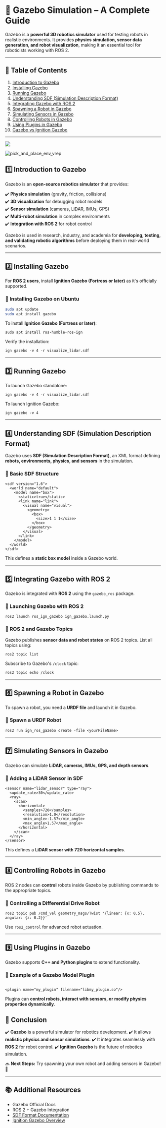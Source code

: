 # 🚀 Gazebo Simulation – A Complete Guide  

Gazebo is a **powerful 3D robotics simulator** used for testing robots in realistic environments. It provides **physics simulation, sensor data generation, and robot visualization**, making it an essential tool for roboticists working with ROS 2.  

---

## 📌 Table of Contents  

1. [Introduction to Gazebo](#introduction-to-gazebo)  
2. [Installing Gazebo](#installing-gazebo)  
3. [Running Gazebo](#running-gazebo)  
4. [Understanding SDF (Simulation Description Format)](#understanding-sdf-simulation-description-format)  
5. [Integrating Gazebo with ROS 2](#integrating-gazebo-with-ros-2)  
6. [Spawning a Robot in Gazebo](#spawning-a-robot-in-gazebo)  
7. [Simulating Sensors in Gazebo](#simulating-sensors-in-gazebo)  
8. [Controlling Robots in Gazebo](#controlling-robots-in-gazebo)  
9. [Using Plugins in Gazebo](#using-plugins-in-gazebo)  
10. [Gazebo vs Ignition Gazebo](#gazebo-vs-ignition-gazebo)  

---

![](../assets/mobile_robot_road_env_ignition.jpg)

![pick_and_place_env_vrep](../assets/pick_and_place_env_vrep.jpeg)

## 1️⃣ Introduction to Gazebo  

Gazebo is an **open-source robotics simulator** that provides:  

✔️ **Physics simulation** (gravity, friction, collisions)  
✔️ **3D visualization** for debugging robot models  
✔️ **Sensor simulation** (cameras, LiDAR, IMUs, GPS)  
✔️ **Multi-robot simulation** in complex environments  
✔️ **Integration with ROS 2** for robot control  

Gazebo is used in research, industry, and academia for **developing, testing, and validating robotic algorithms** before deploying them in real-world scenarios.  

---

## 2️⃣ Installing Gazebo  

For **ROS 2 users**, install **Ignition Gazebo (Fortress or later)** as it's officially supported.  

### 🔹 Installing Gazebo on Ubuntu  

```bash
sudo apt update
sudo apt install gazebo
```

To install **Ignition Gazebo (Fortress or later)**:

```
sudo apt install ros-humble-ros-ign

```

Verify the installation:

```
ign gazebo -v 4 -r visualize_lidar.sdf
```

------

## 3️⃣ Running Gazebo

To launch Gazebo standalone:

```
ign gazebo -v 4 -r visualize_lidar.sdf
```

To launch Ignition Gazebo:

```
ign gazebo -v 4
```

------

## 4️⃣ Understanding SDF (Simulation Description Format)

Gazebo uses **SDF (Simulation Description Format)**, an XML format defining **robots, environments, physics, and sensors** in the simulation.

### 🔹 Basic SDF Structure

```
<sdf version="1.6">
  <world name="default">
    <model name="box">
      <static>true</static>
      <link name="link">
        <visual name="visual">
          <geometry>
            <box>
              <size>1 1 1</size>
            </box>
          </geometry>
        </visual>
      </link>
    </model>
  </world>
</sdf>
```

This defines a **static box model** inside a Gazebo world.

------

## 5️⃣ Integrating Gazebo with ROS 2

Gazebo is integrated with **ROS 2** using the `gazebo_ros` package.

### 🔹 Launching Gazebo with ROS 2

```
ros2 launch ros_ign_gazebo ign_gazebo.launch.py
```

### 🔹 ROS 2 and Gazebo Topics

Gazebo publishes **sensor data and robot states** on ROS 2 topics. List all topics using:

```
ros2 topic list
```

Subscribe to Gazebo's `/clock` topic:

```
ros2 topic echo /clock
```

------

## 6️⃣ Spawning a Robot in Gazebo

To spawn a robot, you need a **URDF file** and launch it in Gazebo.

### 🔹 Spawn a URDF Robot

```
ros2 run ign_ros_gazebo create -file <yourFileName>
```

------

## 7️⃣ Simulating Sensors in Gazebo

Gazebo can simulate **LiDAR, cameras, IMUs, GPS, and depth sensors**.

### 🔹 Adding a LiDAR Sensor in SDF

```
<sensor name="lidar_sensor" type="ray">
  <update_rate>30</update_rate>
  <ray>
    <scan>
      <horizontal>
        <samples>720</samples>
        <resolution>1.0</resolution>
        <min_angle>-1.57</min_angle>
        <max_angle>1.57</max_angle>
      </horizontal>
    </scan>
  </ray>
</sensor>
```

This defines a **LiDAR sensor with 720 horizontal samples**.

------

## 8️⃣ Controlling Robots in Gazebo

ROS 2 nodes can **control** robots inside Gazebo by publishing commands to the appropriate topics.

### 🔹 Controlling a Differential Drive Robot

```
ros2 topic pub /cmd_vel geometry_msgs/Twist '{linear: {x: 0.5}, angular: {z: 0.2}}'
```

Use `ros2_control` for advanced robot actuation.

------

## 9️⃣ Using Plugins in Gazebo

Gazebo supports **C++ and Python plugins** to extend functionality.

### 🔹 Example of a Gazebo Model Plugin

```

<plugin name="my_plugin" filename="libmy_plugin.so"/>
```

Plugins can **control robots, interact with sensors, or modify physics properties dynamically**.

## 🎯 Conclusion

✔️ **Gazebo** is a powerful simulator for robotics development.
✔️ It allows **realistic physics and sensor simulations**.
✔️ It integrates seamlessly with **ROS 2** for robot control.
✔️ **Ignition Gazebo** is the future of robotics simulation.

🔜 **Next Steps:** Try spawning your own robot and adding sensors in Gazebo! 🚀

------

## 📚 Additional Resources

- Gazebo Official Docs
- ROS 2 + Gazebo Integration
- [SDF Format Documentation](http://sdformat.org/)
- [Ignition Gazebo Overview](https://ignitionrobotics.org/)
